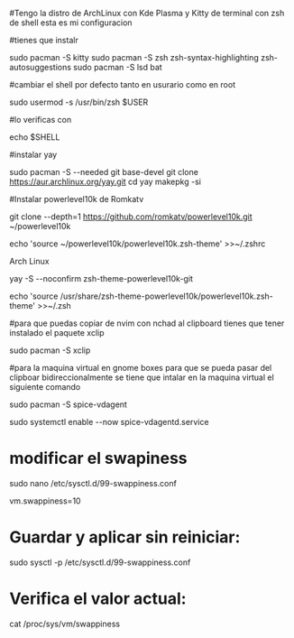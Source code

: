 #Tengo la distro de ArchLinux con Kde Plasma y Kitty de terminal con zsh de shell esta es mi configuracion 


#tienes que instalr 

sudo pacman -S kitty
sudo pacman -S zsh zsh-syntax-highlighting zsh-autosuggestions
sudo pacman -S lsd bat

#cambiar el shell por defecto tanto en usurario como en root

sudo usermod -s /usr/bin/zsh $USER

#lo verificas con 

echo $SHELL

#instalar yay

sudo pacman -S --needed git base-devel
git clone https://aur.archlinux.org/yay.git
cd yay
makepkg -si


#Instalar powerlevel10k de Romkatv

git clone --depth=1 https://github.com/romkatv/powerlevel10k.git ~/powerlevel10k

echo 'source \~/powerlevel10k/powerlevel10k.zsh-theme' >>~/.zshrc


Arch Linux

yay -S --noconfirm zsh-theme-powerlevel10k-git

echo 'source /usr/share/zsh-theme-powerlevel10k/powerlevel10k.zsh-theme' >>~/.zsh

#para que puedas copiar de nvim con nchad al clipboard tienes que tener instalado el paquete xclip

sudo pacman -S xclip

#para la maquina virtual en gnome boxes para que se pueda pasar del clipboar bidireccionalmente se tiene que intalar en la maquina virtual el siguiente comando

sudo pacman -S spice-vdagent

sudo systemctl enable --now spice-vdagentd.service

# modificar el swapiness

sudo nano /etc/sysctl.d/99-swappiness.conf

vm.swappiness=10

# Guardar y aplicar sin reiniciar:

sudo sysctl -p /etc/sysctl.d/99-swappiness.conf

# Verifica el valor actual:

cat /proc/sys/vm/swappiness




